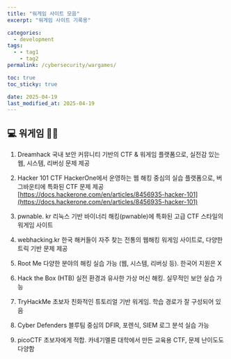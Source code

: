 ```yaml
---
title: "워게임 사이트 모음"
excerpt: "워게임 사이트 기록용"

categories:
  - development
tags:
  - - tag1
    - tag2
permalink: /cybersecurity/wargames/

toc: true
toc_sticky: true

date: 2025-04-19
last_modified_at: 2025-04-19
---
```


## 💻 워게임 🏴‍☠️

1. Dreamhack
국내 보안 커뮤니티 기반의 CTF & 워게임 플랫폼으로, 실전감 있는 웹, 시스템, 리버싱 문제 제공

2. Hacker 101 CTF
HackerOne에서 운영하는 웹 해킹 중심의 실습 플랫폼으로, 버그바운티에 특화된 CTF 문제 제공
[https://docs.hackerone.com/en/articles/8456935-hacker-101](https://docs.hackerone.com/en/articles/8456935-hacker-101)

4. pwnable. kr
리눅스 기반 바이너리 해킹(pwnable)에 특화된 고급 CTF 스타일의 워게임 사이트

5. webhacking.kr
	한국 해커들이 자주 찾는 전통의 웹해킹 워게임 사이트로, 다양한 트릭 기반 문제 제공

6. Root Me
	다양한 분야의 해킹 실습 가능 (웹, 시스템, 리버싱 등). 한국어 지원은 X

7. Hack the Box (HTB)
실전 환경과 유사한 가상 머신 해킹. 실무적인 보안 실습 가능

8. TryHackMe
	초보자 친화적인 튜토리얼 기반 워게임. 학습 경로가 잘 구성되어 있음

9. Cyber Defenders
	블루팀 중심의 DFIR, 포렌식, SIEM 로그 분석 실습 가능

10. picoCTF
	초보자에게 적합. 카네기멜론 대학에서 만든 교육용 CTF, 문제 난이도도 다양함
